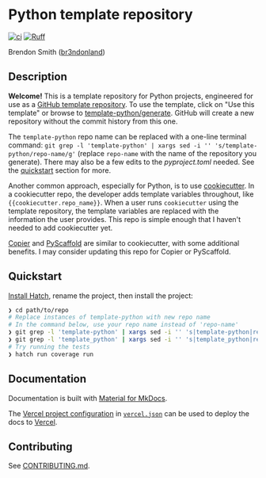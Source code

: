 # Python template repository

[![ci](https://github.com/br3ndonland/template-python/workflows/ci/badge.svg)](https://github.com/br3ndonland/template-python/actions/workflows/ci.yml)
[![Ruff](https://img.shields.io/endpoint?url=https://raw.githubusercontent.com/astral-sh/ruff/main/assets/badge/v2.json)](https://github.com/astral-sh/ruff)

Brendon Smith ([br3ndonland](https://github.com/br3ndonland))

## Description

**Welcome!** This is a template repository for Python projects, engineered for use as a [GitHub template repository](https://help.github.com/en/github/creating-cloning-and-archiving-repositories/creating-a-repository-from-a-template). To use the template, click on "Use this template" or browse to [template-python/generate](https://github.com/br3ndonland/template-python/generate). GitHub will create a new repository without the commit history from this one.

The `template-python` repo name can be replaced with a one-line terminal command: `git grep -l 'template-python' | xargs sed -i '' 's/template-python/repo-name/g'` (replace `repo-name` with the name of the repository you generate). There may also be a few edits to the _pyproject.toml_ needed. See the [quickstart](#quickstart) section for more.

Another common approach, especially for Python, is to use [cookiecutter](https://github.com/cookiecutter/cookiecutter). In a cookiecutter repo, the developer adds template variables throughout, like `{{cookiecutter.repo_name}}`. When a user runs `cookiecutter` using the template repository, the template variables are replaced with the information the user provides. This repo is simple enough that I haven't needed to add cookiecutter yet.

[Copier](https://copier.readthedocs.io/en/stable/) and [PyScaffold](https://pyscaffold.org/en/stable/) are similar to cookiecutter, with some additional benefits. I may consider updating this repo for Copier or PyScaffold.

## Quickstart

[Install Hatch](https://hatch.pypa.io/latest/install/), rename the project, then install the project:

```sh
❯ cd path/to/repo
# Replace instances of template-python with new repo name
# In the command below, use your repo name instead of 'repo-name'
❯ git grep -l 'template-python' | xargs sed -i '' 's|template-python|repo-name|g'
❯ git grep -l 'template_python' | xargs sed -i '' 's|template_python|repo-name|g'
# Try running the tests
❯ hatch run coverage run
```

## Documentation

Documentation is built with [Material for MkDocs](https://squidfunk.github.io/mkdocs-material/).

The [Vercel project configuration](https://vercel.com/docs/project-configuration) in [`vercel.json`](vercel.json) can be used to deploy the docs to [Vercel](https://vercel.com/docs).

## Contributing

See [CONTRIBUTING.md](.github/CONTRIBUTING.md).

